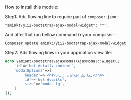 How to install this module:

Step1: Add flowing line to require part of `composer.json` :
```
"aminkt/yii2-bootstrap-ajax-modal-widget": "*",
```

And after that run bellow command in your composer :
```
Composer update aminkt/yii2-bootstrap-ajax-modal-widget
```

Step2: Add flowing lines in your application view file:

```php
echo \aminkt\bootstrap\ajaxModal\AjaxModal::widget([
    'id'=>'bot-details-content',
    'modalOptions'=>[
        'header'=>'<h4>نمایش اطلاعات ربات</h4>',
        'id'=>'bot-details',
        'size'=>'modal-lg',
    ]
]);
```
